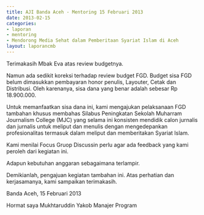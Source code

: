 ```yaml
---
title: AJI Banda Aceh - Mentoring 15 Februari 2013
date: 2013-02-15
categories:
- laporan
- mentoring
- Mendorong Media Sehat dalam Pemberitaan Syariat Islam di Aceh
layout: laporancmb
---
```


Terimakasih Mbak Eva atas review budgetnya.

Namun ada sedikit koreksi terhadap review budget FGD. Budget sisa FGD belum dimasukkan pembayaran honor penulis, 
Layouter, Cetak dan Distribusi. Oleh karenanya, sisa dana yang benar adalah sebesar Rp 18.900.000. 

Untuk memanfaatkan sisa dana ini, kami mengajukan pelaksanaan FGD tambahan khusus membahas Silabus Peningkatan 
Sekolah Muharram Journalism College (MJC) yang selama ini konsisten mendidik calon jurnalis dan jurnalis untuk 
meliput dan menulis dengan mengedepankan profesionalitas termasuk dalam meliput dan memberitakan Syariat Islam. 

Kami menilai Focus Gruop Discussin perlu agar ada feedback yang kami peroleh dari kegiatan ini. 

Adapun kebutuhan anggaran sebagaimana terlampir.

Demikianlah, pengajuan kegiatan tambahan ini. 
Atas perhatian dan kerjasamanya, kami sampaikan terimakasih. 

Banda Aceh, 15 Februari 2013

Hormat saya
Mukhtaruddin Yakob
Manajer Program 
